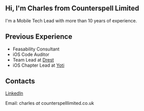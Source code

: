 ## Hi, I'm Charles from Counterspell Limited

I'm a Mobile Tech Lead with more than 10 years of experience.

## Previous Experience

- Feasability Consultant
- iOS Code Auditor
- Team Lead at [Drest](https://drest.com/)
- iOS Chapter Lead at [Yoti](https://www.yoti.com/)


## Contacts

[LinkedIn](https://www.linkedin.com/in/charlesvu/)

Email: charles _at_ counterspelllimited.co.uk
